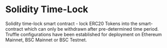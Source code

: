 # Solidity Time-Lock
Solidity time-lock smart contract - lock ERC20 Tokens into the smart-contract which can only be withdrawn after pre-determined time period. \
Truffle configurations have been established for deployment on Ethereum Mainnet, BSC Mainnet or BSC Testnet.
